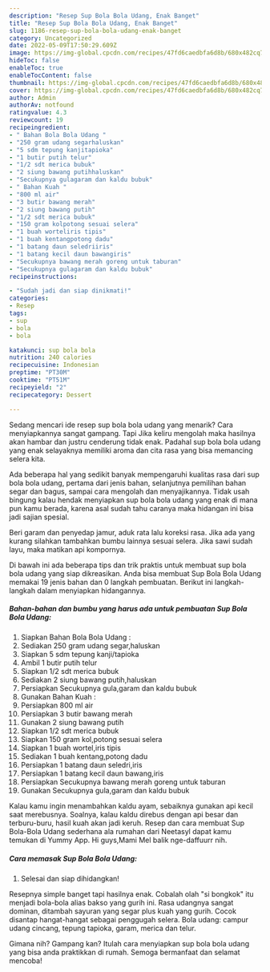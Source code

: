 ```yaml
---
description: "Resep Sup Bola Bola Udang, Enak Banget"
title: "Resep Sup Bola Bola Udang, Enak Banget"
slug: 1186-resep-sup-bola-bola-udang-enak-banget
category: Uncategorized
date: 2022-05-09T17:50:29.609Z
image: https://img-global.cpcdn.com/recipes/47fd6caedbfa6d8b/680x482cq70/sup-bola-bola-udang-foto-resep-utama.jpg
hideToc: false
enableToc: true
enableTocContent: false
thumbnail: https://img-global.cpcdn.com/recipes/47fd6caedbfa6d8b/680x482cq70/sup-bola-bola-udang-foto-resep-utama.jpg
cover: https://img-global.cpcdn.com/recipes/47fd6caedbfa6d8b/680x482cq70/sup-bola-bola-udang-foto-resep-utama.jpg
author: Admin
authorAv: notfound
ratingvalue: 4.3
reviewcount: 19
recipeingredient:
- " Bahan Bola Bola Udang "
- "250 gram udang segarhaluskan"
- "5 sdm tepung kanjitapioka"
- "1 butir putih telur"
- "1/2 sdt merica bubuk"
- "2 siung bawang putihhaluskan"
- "Secukupnya gulagaram dan kaldu bubuk"
- " Bahan Kuah "
- "800 ml air"
- "3 butir bawang merah"
- "2 siung bawang putih"
- "1/2 sdt merica bubuk"
- "150 gram kolpotong sesuai selera"
- "1 buah worteliris tipis"
- "1 buah kentangpotong dadu"
- "1 batang daun seledriiris"
- "1 batang kecil daun bawangiris"
- "Secukupnya bawang merah goreng untuk taburan"
- "Secukupnya gulagaram dan kaldu bubuk"
recipeinstructions:

- "Sudah jadi dan siap dinikmati!"
categories:
- Resep
tags:
- sup
- bola
- bola

katakunci: sup bola bola 
nutrition: 240 calories
recipecuisine: Indonesian
preptime: "PT30M"
cooktime: "PT51M"
recipeyield: "2"
recipecategory: Dessert

---
```



Sedang mencari ide resep sup bola bola udang yang menarik? Cara menyiapkannya sangat gampang. Tapi Jika keliru mengolah maka hasilnya akan hambar dan justru cenderung tidak enak. Padahal sup bola bola udang yang enak selayaknya memiliki aroma dan cita rasa yang bisa memancing selera kita.


Ada beberapa hal yang sedikit banyak mempengaruhi kualitas rasa dari sup bola bola udang, pertama dari jenis bahan, selanjutnya pemilihan bahan segar dan bagus, sampai cara mengolah dan menyajikannya. Tidak usah bingung kalau hendak menyiapkan sup bola bola udang yang enak di mana pun kamu berada, karena asal sudah tahu caranya maka hidangan ini bisa jadi sajian spesial.

Beri garam dan penyedap jamur, aduk rata lalu koreksi rasa. Jika ada yang kurang silahkan tambahkan bumbu lainnya sesuai selera. Jika sawi sudah layu, maka matikan api kompornya.


Di bawah ini ada beberapa tips dan trik praktis untuk membuat sup bola bola udang yang siap dikreasikan. Anda bisa membuat Sup Bola Bola Udang memakai 19 jenis bahan dan 0 langkah pembuatan. Berikut ini langkah-langkah dalam menyiapkan hidangannya.

<!--inarticleads1-->

##### Bahan-bahan dan bumbu yang harus ada untuk pembuatan Sup Bola Bola Udang:

1. Siapkan  Bahan Bola Bola Udang :
1. Sediakan 250 gram udang segar,haluskan
1. Siapkan 5 sdm tepung kanji/tapioka
1. Ambil 1 butir putih telur
1. Siapkan 1/2 sdt merica bubuk
1. Sediakan 2 siung bawang putih,haluskan
1. Persiapkan Secukupnya gula,garam dan kaldu bubuk
1. Gunakan  Bahan Kuah :
1. Persiapkan 800 ml air
1. Persiapkan 3 butir bawang merah
1. Gunakan 2 siung bawang putih
1. Siapkan 1/2 sdt merica bubuk
1. Siapkan 150 gram kol,potong sesuai selera
1. Siapkan 1 buah wortel,iris tipis
1. Sediakan 1 buah kentang,potong dadu
1. Persiapkan 1 batang daun seledri,iris
1. Persiapkan 1 batang kecil daun bawang,iris
1. Persiapkan Secukupnya bawang merah goreng untuk taburan
1. Gunakan Secukupnya gula,garam dan kaldu bubuk


Kalau kamu ingin menambahkan kaldu ayam, sebaiknya gunakan api kecil saat merebusnya. Soalnya, kalau kaldu direbus dengan api besar dan terburu-buru, hasil kuah akan jadi keruh. Resep dan cara membuat Sup Bola-Bola Udang sederhana ala rumahan dari Neetasyl dapat kamu temukan di Yummy App. Hi guys,Mami Mel balik nge-daffuurr nih. 

<!--inarticleads2-->

##### Cara memasak Sup Bola Bola Udang:


1. Selesai dan siap dihidangkan!

Resepnya simple banget tapi hasilnya enak. Cobalah olah &#34;si bongkok&#34; itu menjadi bola-bola alias bakso yang gurih ini. Rasa udangnya sangat dominan, ditambah sayuran yang segar plus kuah yang gurih. Cocok disantap hangat-hangat sebagai penggugah selera. Bola udang: campur udang cincang, tepung tapioka, garam, merica dan telur. 

Gimana nih? Gampang kan? Itulah cara menyiapkan sup bola bola udang yang bisa anda praktikkan di rumah. Semoga bermanfaat dan selamat mencoba!
